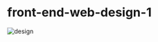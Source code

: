 # front-end-web-design-1

![design](https://user-images.githubusercontent.com/106776447/171770317-8d90d385-933c-4644-87a1-d9ef0fe2ec55.png)
